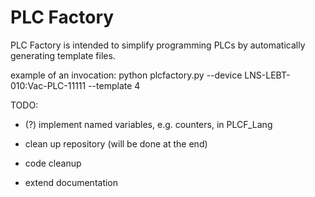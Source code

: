 # PLC Factory

PLC Factory is intended to simplify programming PLCs by automatically generating template files.


example of an invocation:
python plcfactory.py --device LNS-LEBT-010:Vac-PLC-11111 --template 4



TODO:

- (?) implement named variables, e.g. counters, in PLCF_Lang

- clean up repository (will be done at the end)

- code cleanup

- extend documentation